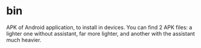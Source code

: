 # bin

APK of Android application, to install in devices.
You can find 2 APK files: a lighter one without assistant, far more lighter, and another with the assistant much heavier.
